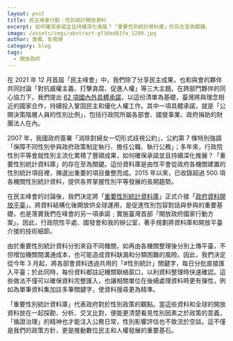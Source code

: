 ```yaml
---
layout: post
title: 民主峰會行動：性別統計開放資料
excerpt: 如何確保承諾並且持續深化推展？「重要性別統計資料庫」的存在至為關鍵。
image: /assets/imgs/abstract-gf3ded81fa_1280.jpg
author: 唐鳳、彭筱婷
category: blog
tags:
  - 開放政府
---
```


在 2021 年 12 月首屆「民主峰會」中，我們除了分享民主成果，也和與會的夥伴共同討論「對抗威權主義、打擊貪腐、促進人權」等三大主題。在跨部門夥伴的同心協力下，我們提出 [62 項國內外具體承諾](https://www.mofa.gov.tw/News_Content.aspx?n=95&s=97117)，以這份清單為基礎，臺灣將與理念相近的國家合作，持續投入鞏固民主和優化人權工作。其中一項具體承諾，就是「公開決策階層人員的性別比例」，包括行政院所屬各部會、國營事業、政府捐助的財團法人在內。

2007 年，我國政府簽署「消除對婦女一切形式歧視公約」，公約第 7 條特別強調「保障不同性別參與政府政策制定執行、擔任公職、執行公務」；多年來，行政院性別平等會就性別主流化累積了豐碩成果，如何確保承諾並且持續深化推展？「重要性別統計資料庫」的存在至為關鍵。這份資料庫是由性平會從政府各機關建置的性別統計項目裡，揀選出重要的項目彙整而成。2015 年以來，已收錄超過 500 項各機關性別統計資料，提供各界掌握性別平等發展的長期趨勢。

在民主峰會的討論後，我們決定將「[重要性別統計資料庫](https://www.gender.ey.gov.tw/gecdb/)」正式介接「[政府資料開放平臺](https://data.gov.tw/)」。將資料結構化後開放供全球運用，是促進性別包容對話與參與的重要基礎，也是落實我們在峰會的另一項承諾﹔實施臺灣首部「開放政府國家行動方案」。因此，行政院性平處、國發會和我的辦公室，著手規劃將資料庫和開放平臺介接的技術細節。

由於重要性別統計資料分別來自不同機關，如再由各機關整理後分別上傳平臺，不但增加機關間溝通成本，也可能造成資料缺漏和分類困難的風險。因此，我們決定從今年 3 月起，將各部會資料透過共用的「#性別統計」關鍵字，每日分批直接匯入平臺；於此同時，每份資料都註記機關聯絡窗口，以利資料整理時快速確認。這些做法不僅可以確保資料完整匯入，也讓相關單位在後續處理資料時更有彈性，例如為單筆資料集加註多筆關鍵字，使資料搜尋更為精準。

「重要性別統計資料庫」代表政府對於性別政策的觀點。當這些資料和全球的開放資料放在一起探勘、分析、交叉比對，便能更清楚看見性別因素之於政策的意義，「循證治理」的精神也才能注入公務日常，性別影響評估也不致流於空談。這不僅是我們的政策方針，更是推動數位民主和人權發展的重要基石。
